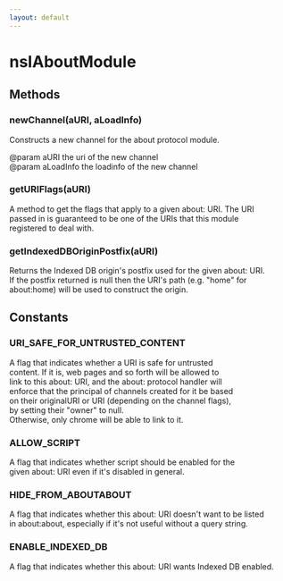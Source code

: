 ```yaml
---
layout: default
---
```


# nsIAboutModule #

## Methods ##

### newChannel(aURI, aLoadInfo) ###
  
Constructs a new channel for the about protocol module.   
  
@param aURI the uri of the new channel  
@param aLoadInfo the loadinfo of the new channel  
  

### getURIFlags(aURI) ###
  
A method to get the flags that apply to a given about: URI.  The URI  
passed in is guaranteed to be one of the URIs that this module  
registered to deal with.  
  

### getIndexedDBOriginPostfix(aURI) ###
  
Returns the Indexed DB origin's postfix used for the given about: URI.  
If the postfix returned is null then the URI's path (e.g. "home" for  
about:home) will be used to construct the origin.  
  

## Constants ##

### URI_SAFE_FOR_UNTRUSTED_CONTENT ###
  
A flag that indicates whether a URI is safe for untrusted  
content.  If it is, web pages and so forth will be allowed to  
link to this about: URI, and the about: protocol handler will  
enforce that the principal of channels created for it be based  
on their originalURI or URI (depending on the channel flags),  
by setting their "owner" to null.  
Otherwise, only chrome will be able to link to it.  
  

### ALLOW_SCRIPT ###
  
A flag that indicates whether script should be enabled for the  
given about: URI even if it's disabled in general.  
  

### HIDE_FROM_ABOUTABOUT ###
  
A flag that indicates whether this about: URI doesn't want to be listed  
in about:about, especially if it's not useful without a query string.  
  

### ENABLE_INDEXED_DB ###
  
A flag that indicates whether this about: URI wants Indexed DB enabled.  
  

